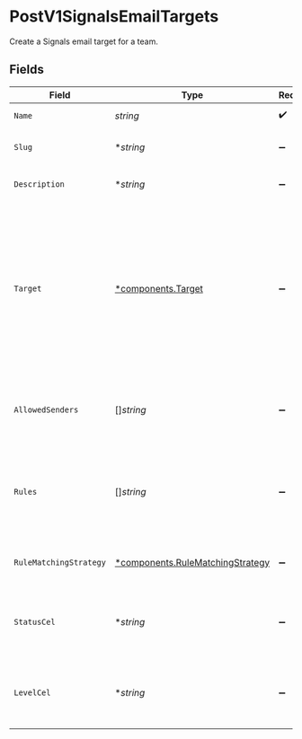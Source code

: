 # PostV1SignalsEmailTargets

Create a Signals email target for a team.


## Fields

| Field                                                                                                                                                                                                                                                                                        | Type                                                                                                                                                                                                                                                                                         | Required                                                                                                                                                                                                                                                                                     | Description                                                                                                                                                                                                                                                                                  |
| -------------------------------------------------------------------------------------------------------------------------------------------------------------------------------------------------------------------------------------------------------------------------------------------- | -------------------------------------------------------------------------------------------------------------------------------------------------------------------------------------------------------------------------------------------------------------------------------------------- | -------------------------------------------------------------------------------------------------------------------------------------------------------------------------------------------------------------------------------------------------------------------------------------------- | -------------------------------------------------------------------------------------------------------------------------------------------------------------------------------------------------------------------------------------------------------------------------------------------- |
| `Name`                                                                                                                                                                                                                                                                                       | *string*                                                                                                                                                                                                                                                                                     | :heavy_check_mark:                                                                                                                                                                                                                                                                           | The email target's name.                                                                                                                                                                                                                                                                     |
| `Slug`                                                                                                                                                                                                                                                                                       | **string*                                                                                                                                                                                                                                                                                    | :heavy_minus_sign:                                                                                                                                                                                                                                                                           | The email address that will be listening to events.                                                                                                                                                                                                                                          |
| `Description`                                                                                                                                                                                                                                                                                | **string*                                                                                                                                                                                                                                                                                    | :heavy_minus_sign:                                                                                                                                                                                                                                                                           | A detailed description of the email target.                                                                                                                                                                                                                                                  |
| `Target`                                                                                                                                                                                                                                                                                     | [*components.Target](../../models/components/target.md)                                                                                                                                                                                                                                      | :heavy_minus_sign:                                                                                                                                                                                                                                                                           | The target that the email target will notify. This object must contain a `type`<br/>field that specifies the type of target and an `id` field that specifies the ID of<br/>the target. The `type` field must be one of "escalation_policy", "on_call_schedule",<br/>"team", "user", or "slack_channel".<br/> |
| `AllowedSenders`                                                                                                                                                                                                                                                                             | []*string*                                                                                                                                                                                                                                                                                   | :heavy_minus_sign:                                                                                                                                                                                                                                                                           | A list of email addresses that are allowed to send events to the target. Must be exact match.                                                                                                                                                                                                |
| `Rules`                                                                                                                                                                                                                                                                                      | []*string*                                                                                                                                                                                                                                                                                   | :heavy_minus_sign:                                                                                                                                                                                                                                                                           | A list of CEL expressions that should be evaluated and matched to determine if the target should be notified.                                                                                                                                                                                |
| `RuleMatchingStrategy`                                                                                                                                                                                                                                                                       | [*components.RuleMatchingStrategy](../../models/components/rulematchingstrategy.md)                                                                                                                                                                                                          | :heavy_minus_sign:                                                                                                                                                                                                                                                                           | Whether or not all rules must match, or if only one rule must match.                                                                                                                                                                                                                         |
| `StatusCel`                                                                                                                                                                                                                                                                                  | **string*                                                                                                                                                                                                                                                                                    | :heavy_minus_sign:                                                                                                                                                                                                                                                                           | The CEL expression that defines the status of an incoming email that is sent to the target.                                                                                                                                                                                                  |
| `LevelCel`                                                                                                                                                                                                                                                                                   | **string*                                                                                                                                                                                                                                                                                    | :heavy_minus_sign:                                                                                                                                                                                                                                                                           | The CEL expression that defines the level of an incoming email that is sent to the target.                                                                                                                                                                                                   |